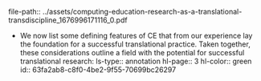 file-path:: ../assets/computing-education-research-as-a-translational-transdiscipline_1676996171116_0.pdf

- We now list some defining features of CE that from our experience lay the foundation for a successful translational practice. Taken together, these considerations outline a field with the potential for successful translational research:
  ls-type:: annotation
  hl-page:: 3
  hl-color:: green
  id:: 63fa2ab8-c8f0-4be2-9f55-70699bc26297